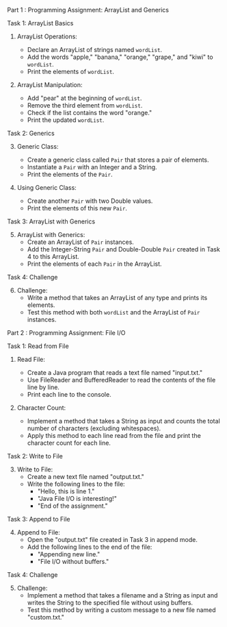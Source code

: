 Part 1 : 
Programming Assignment: ArrayList and Generics

Task 1: ArrayList Basics

1. ArrayList Operations:
   - Declare an ArrayList of strings named `wordList`.
   - Add the words "apple," "banana," "orange," "grape," and "kiwi" to `wordList`.
   - Print the elements of `wordList`.

2. ArrayList Manipulation:
   - Add "pear" at the beginning of `wordList`.
   - Remove the third element from `wordList`.
   - Check if the list contains the word "orange."
   - Print the updated `wordList`.

Task 2: Generics

3. Generic Class:
   - Create a generic class called `Pair` that stores a pair of elements.
   - Instantiate a `Pair` with an Integer and a String.
   - Print the elements of the `Pair`.

4. Using Generic Class:
   - Create another `Pair` with two Double values.
   - Print the elements of this new `Pair`.

Task 3: ArrayList with Generics

5. ArrayList with Generics:
   - Create an ArrayList of `Pair` instances.
   - Add the Integer-String `Pair` and Double-Double `Pair` created in Task 4 to this ArrayList.
   - Print the elements of each `Pair` in the ArrayList.

Task 4: Challenge

6. Challenge:
   - Write a method that takes an ArrayList of any type and prints its elements.
   - Test this method with both `wordList` and the ArrayList of `Pair` instances.



Part 2 : 
Programming Assignment: File I/O 

Task 1: Read from File

1. Read File:
   - Create a Java program that reads a text file named "input.txt."
   - Use FileReader and BufferedReader to read the contents of the file line by line.
   - Print each line to the console.

2. Character Count:
   - Implement a method that takes a String as input and counts the total number of characters (excluding whitespaces).
   - Apply this method to each line read from the file and print the character count for each line.

Task 2: Write to File

3. Write to File:
   - Create a new text file named "output.txt."
   - Write the following lines to the file:
     - "Hello, this is line 1."
     - "Java File I/O is interesting!"
     - "End of the assignment."

Task 3: Append to File

4. Append to File:
   - Open the "output.txt" file created in Task 3 in append mode.
   - Add the following lines to the end of the file:
     - "Appending new line."
     - "File I/O without buffers."

Task 4: Challenge

5. Challenge:
   - Implement a method that takes a filename and a String as input and writes the String to the specified file without using buffers.
   - Test this method by writing a custom message to a new file named "custom.txt."



